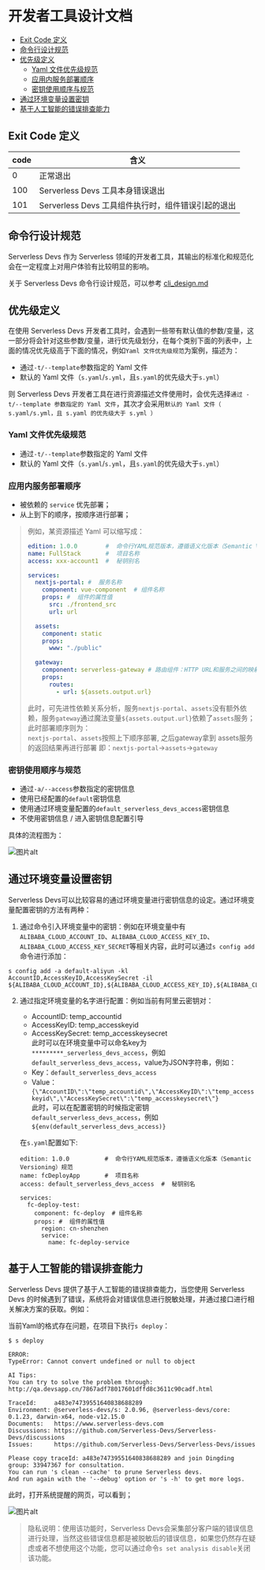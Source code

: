 # 开发者工具设计文档

- [Exit Code 定义](#exit-code-定义)
- [命令行设计规范](#命令行设计规范)
- [优先级定义](#优先级定义)
    - [Yaml 文件优先级规范](#yaml-文件优先级规范)
    - [应用内服务部署顺序](#应用内服务部署顺序)
    - [密钥使用顺序与规范](#密钥使用顺序与规范)
- [通过环境变量设置密钥](#通过环境变量设置密钥)
- [基于人工智能的错误排查能力](#基于人工智能的错误排查能力)
## Exit Code 定义

| code | 含义 |
| --- | --- |
| 0 | 正常退出 |
| 100 | Serverless Devs 工具本身错误退出 |
| 101 | Serverless Devs 工具组件执行时，组件错误引起的退出 |

## 命令行设计规范

Serverless Devs 作为 Serverless 领域的开发者工具，其输出的标准化和规范化会在一定程度上对用户体验有比较明显的影响。

关于 Serverless Devs 命令行设计规范，可以参考 [cli_design.md](./cli_design.md) 

## 优先级定义

在使用 Serverless Devs 开发者工具时，会遇到一些带有默认值的参数/变量，这一部分将会针对这些参数/变量，进行优先级划分，在每个类别下面的列表中，上面的情况优先级高于下面的情况，例如`Yaml 文件优先级规范`为案例，描述为：

- 通过`-t/--template`参数指定的 Yaml 文件
- 默认的 Yaml 文件（`s.yaml`/`s.yml`，且`s.yaml`的优先级大于`s.yml`）

则 Serverless Devs 开发者工具在进行资源描述文件使用时，会优先选择`通过 -t/--template 参数指定的 Yaml 文件`，其次才会采用`默认的 Yaml 文件（ s.yaml/s.yml，且 s.yaml 的优先级大于 s.yml ）`


### Yaml 文件优先级规范

- 通过`-t/--template`参数指定的 Yaml 文件
- 默认的 Yaml 文件（`s.yaml`/`s.yml`，且`s.yaml`的优先级大于`s.yml`）

### 应用内服务部署顺序

- 被依赖的 `service` 优先部署；
- 从上到下的顺序，按顺序进行部署；

> 例如，某资源描述 Yaml 可以缩写成：
> ```yaml
> edition: 1.0.0        #  命令行YAML规范版本，遵循语义化版本（Semantic Versioning）规范
> name: FullStack       #  项目名称
> access: xxx-account1  #  秘钥别名
> 
> services:
>   nextjs-portal: #  服务名称
>     component: vue-component  # 组件名称
>     props: #  组件的属性值
>       src: ./frontend_src
>       url: url
> 
>   assets:
>     component: static
>     props:
>       www: "./public"
> 
>   gateway:
>     component: serverless-gateway # 路由组件：HTTP URL和服务之间的映射规则
>     props:
>       routes:
>         - url: ${assets.output.url}
> ```
> 此时，可先进性依赖关系分析，服务`nextjs-portal`、`assets`没有额外依赖，服务`gateway`通过魔法变量`${assets.output.url}`依赖了`assets`服务；此时部署顺序则为：  
`nextjs-portal`、`assets`按照上下顺序部署, 之后gateway拿到 assets服务的返回结果再进行部署
即：`nextjs-portal`->`assets`->`gateway`


### 密钥使用顺序与规范

- 通过`-a/--access`参数指定的密钥信息
- 使用已经配置的`default`密钥信息
- 使用通过环境变量配置的`default_serverless_devs_access`密钥信息
- 不使用密钥信息 / 进入密钥信息配置引导

具体的流程图为：

![图片alt](https://serverless-article-picture.oss-cn-hangzhou.aliyuncs.com/1635841483040_20211102082444588067.png)

## 通过环境变量设置密钥

Serverless Devs可以比较容易的通过环境变量进行密钥信息的设定。通过环境变量配置密钥的方法有两种：

1. 通过命令引入环境变量中的密钥：例如在环境变量中有`ALIBABA_CLOUD_ACCOUNT_ID`、`ALIBABA_CLOUD_ACCESS_KEY_ID`、`ALIBABA_CLOUD_ACCESS_KEY_SECRET`等相关内容，此时可以通过`s config add`命令进行添加：
```shell script
s config add -a default-aliyun -kl AccountID,AccessKeyID,AccessKeySecret -il ${ALIBABA_CLOUD_ACCOUNT_ID},${ALIBABA_CLOUD_ACCESS_KEY_ID},${ALIBABA_CLOUD_ACCESS_KEY_SECRET}
```
2. 通过指定环境变量的名字进行配置：例如当前有阿里云密钥对：
    - AccountID: temp_accountid
    - AccessKeyID: temp_accesskeyid
    - AccessKeySecret: temp_accesskeysecret      
    此时可以在环境变量中可以命名key为`*********_serverless_devs_access`，例如`default_serverless_devs_access`，value为JSON字符串，例如：
    - Key：`default_serverless_devs_access`
    - Value：`{\"AccountID\":\"temp_accountid\",\"AccessKeyID\":\"temp_accesskeyid\",\"AccessKeySecret\":\"temp_accesskeysecret\"}`        
    此时，可以在配置密钥的时候指定密钥`default_serverless_devs_access`，例如`${env(default_serverless_devs_access)}`
    
    在`s.yaml`配置如下:
    ```
    edition: 1.0.0          #  命令行YAML规范版本，遵循语义化版本（Semantic Versioning）规范
    name: fcDeployApp       #  项目名称
    access: default_serverless_devs_access  #  秘钥别名

    services:
      fc-deploy-test:
        component: fc-deploy  # 组件名称
        props: #  组件的属性值
          region: cn-shenzhen
          service:
            name: fc-deploy-service
    ```
   
## 基于人工智能的错误排查能力

Serverless Devs 提供了基于人工智能的错误排查能力，当您使用 Serverless Devs 的时候遇到了错误，系统将会对错误信息进行脱敏处理，并通过接口进行相关解决方案的获取。例如：

当前Yaml的格式存在问题，在项目下执行`s deploy`：
```shell script
$ s deploy

ERROR:
TypeError: Cannot convert undefined or null to object

AI Tips:
You can try to solve the problem through: http://qa.devsapp.cn/7867adf78017601dffd8c3611c90cadf.html

TraceId:     a483e74739551640838688289
Environment: @serverless-devs/s: 2.0.96, @serverless-devs/core: 0.1.23, darwin-x64, node-v12.15.0
Documents:   https://www.serverless-devs.com
Discussions: https://github.com/Serverless-Devs/Serverless-Devs/discussions
Issues:      https://github.com/Serverless-Devs/Serverless-Devs/issues

Please copy traceId: a483e74739551640838688289 and join Dingding group: 33947367 for consultation.
You can run 's clean --cache' to prune Serverless devs.
And run again with the '--debug' option or 's -h' to get more logs.
```
此时，打开系统提醒的网页，可以看到；

![图片alt](https://serverless-article-picture.oss-cn-hangzhou.aliyuncs.com/1640838881038_20211230043441520071.png)

> 隐私说明：使用该功能时，Serverless Devs会采集部分客户端的错误信息进行处理，当然这些错误信息都是被脱敏后的错误信息，如果您仍然存在疑虑或者不想使用这个功能，您可以通过命令`s set analysis disable`关闭该功能。

